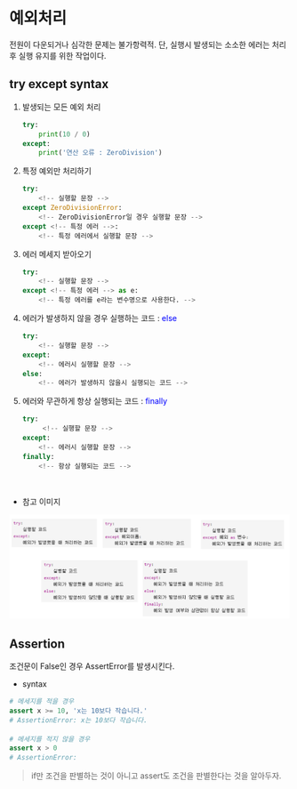 # 예외처리
전원이 다운되거나 심각한 문제는 불가항력적. 단, 실행시 발생되는 소소한 에러는 처리 후 실행 유지를 위한 작업이다. 
<br>

## try except syntax
1. 발생되는 모든 예외 처리
    ```python
    try:
        print(10 / 0)
    except:
        print('연산 오류 : ZeroDivision')
    ```
2. 특정 예외만 처리하기
    ```python
    try:
        <!-- 실행할 문장 -->
    except ZeroDivisionError:
        <!-- ZeroDivisionError일 경우 실행할 문장 -->
    except <!-- 특정 에러 -->:
        <!-- 특정 에러에서 실행할 문장 -->
    ```
3. 에러 메세지 받아오기
    ```python
    try:
        <!-- 실행할 문장 -->
    except <!-- 특정 에러 --> as e:
        <!-- 특정 에러를 e라는 변수명으로 사용한다. -->
    ```

4. 에러가 발생하지 않을 경우 실행하는 코드 : <font color=blue>else</font>
    ```python
    try:
        <!-- 실행할 문장 -->
    except:
        <!-- 에러시 실행할 문장 -->
    else:
        <!-- 에러가 발생하지 않을시 실행되는 코드 -->
    ```
5. 에러와 무관하게 항상 실행되는 코드 : <font color=blue>finally</font>
    ```python
    try:
         <!-- 실행할 문장 -->
    except:
        <!-- 에러시 실행할 문장 -->
    finally:
        <!-- 항상 실행되는 코드 -->
    ```
    <br>
- 참고 이미지
<img src="./images/예외처리.png" >


## Assertion
조건문이 False인 경우 AssertError를 발생시킨다.

- syntax
```python
# 메세지를 적을 경우
assert x >= 10, 'x는 10보다 작습니다.'
# AssertionError: x는 10보다 작습니다.

# 메세지를 적지 않을 경우
assert x > 0 
# AssertionError:
```
> if만 조건을 판별하는 것이 아니고 assert도 조건을 판별한다는 것을 알아두자.<br>

